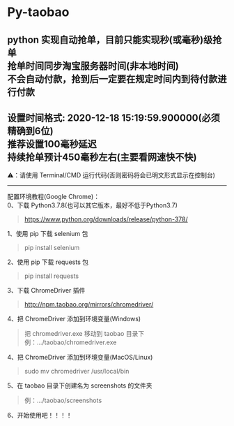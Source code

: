 # Py-taobao

python 实现自动抢单，目前只能实现秒(或毫秒)级抢单  
抢单时间同步淘宝服务器时间(非本地时间)  
不会自动付款，抢到后一定要在规定时间内到待付款进行付款
---
设置时间格式: 2020-12-18 15:19:59.900000(必须精确到6位)  
推荐设置100毫秒延迟  
持续抢单预计450毫秒左右(主要看网速快不快)
---
⚠️：请使用 Terminal/CMD 运行代码(否则密码将会已明文形式显示在控制台)

---
配置环境教程(Google Chrome)：  
0、下载 Python3.7.8(也可以其它版本，最好不低于Python3.7)
> https://www.python.org/downloads/release/python-378/

1、使用 pip 下载 selenium 包
> pip install selenium

2、使用 pip 下载 requests 包
> pip install requests

3、下载 ChromeDriver 插件
> http://npm.taobao.org/mirrors/chromedriver/

4、把 ChromeDriver 添加到环境变量(Windows)
> 把 chromedriver.exe 移动到 taobao 目录下  
> 例：.../taobao/chromedriver.exe

4、把 ChromeDriver 添加到环境变量(MacOS/Linux)
> sudo mv chromedriver /usr/local/bin

5、在 taobao 目录下创建名为 screenshots 的文件夹
> 例：.../taobao/screenshots

6、开始使用吧！！！！
